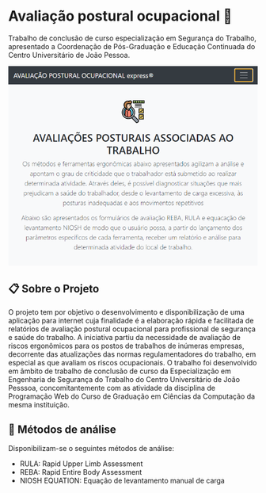 # Avaliação postural ocupacional :memo:
 Trabalho de conclusão de curso especialização em Segurança do Trabalho, apresentado a Coordenação de Pós-Graduação e Educação Continuada do Centro Universitário de João Pessoa.
 
 ![Tela Apresentacao](principal.png)
 
 ## :clipboard: Sobre o Projeto
O projeto tem por objetivo o desenvolvimento e disponibilização de uma aplicação para internet cuja finalidade é a elaboração rápida e facilitada de relatórios de avaliação postural ocupacional para profissional de segurança e saúde do trabalho.
A iniciativa partiu da necessidade de avaliação de riscos ergonômicos para os postos de trabalhos de inúmeras empresas, decorrente das atualizações das normas regulamentadores do trabalho, em especial as que avaliam os riscos ocupacionais.
O trabalho foi desenvolvido em âmbito de trabalho de conclusão de curso da Especialização em Engenharia de Segurança do Trabalho do Centro Universitário de João Pesssoa, concomitantemente com as atividade da disciplina de Programação Web do Curso de Graduação em Ciências da Computação da mesma instituição.

## :pushpin: Métodos de análise
Disponibilizam-se o seguintes métodos de análise:
- RULA: Rapid Upper Limb Assessment
- REBA: Rapid Entire Body Assessment
- NIOSH EQUATION: Equação de levantamento manual de carga
